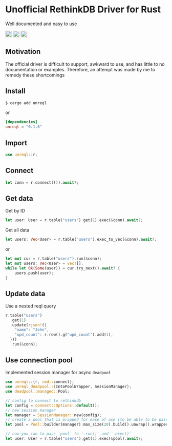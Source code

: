 # Unofficial RethinkDB Driver for Rust

Well documented and easy to use 

[<img alt="github" src="https://img.shields.io/badge/github-vettich/un--rethinkdb--rs-8da0cb?style=for-the-badge&labelColor=555555&logo=github" height="20">](https://github.com/vettich/un-rethinkdb-rs)
[<img alt="crates.io" src="https://img.shields.io/crates/v/unreql.svg?style=for-the-badge&color=fc8d62&logo=rust" height="20">](https://crates.io/crates/unreql)
[<img alt="docs.rs" src="https://img.shields.io/badge/docs.rs-unreql-66c2a5?style=for-the-badge&labelColor=555555&logo=docs.rs" height="20">](https://docs.rs/unreql)

## Motivation

The official driver is difficult to support, awkward to use, and has little to no documentation or examples. Therefore, an attempt was made by me to remedy these shortcomings

## Install

```bash
$ cargo add unreql
```

or

```toml
[dependencies]
unreql = "0.1.6"
```

## Import

```rust
use unreql::r;
```

## Connect

```rust
let conn = r.connect(()).await?;
```

## Get data

Get by ID

```rust
let user: User = r.table("users").get(1).exec(&conn).await?;
```

Get all data

```rust
let users: Vec<User> = r.table("users").exec_to_vec(&conn).await?;
```

or

```rust
let mut cur = r.table("users").run(&conn);
let mut users: Vec<User> = vec![];
while let Ok(Some(user)) = cur.try_next().await? {
    users.push(user);
}
```

## Update data

Use a nested reql query

```rust
r.table("users")
  .get(1)
  .update(rjson!({
    "name": "John",
    "upd_count": r.row().g("upd_count").add(1),
  }))
  .run(&conn);
```

## Use connection pool

Implemented session manager for async `deadpool`

```rust
use unreql::{r, cmd::connect};
use unreql_deadpool::{IntoPoolWrapper, SessionManager};
use deadpool::managed::Pool;

// config to connect to rethinkdb
let config = connect::Options::default();
// new session manager
let manager = SessionManager::new(config);
// create a pool that is wrapped for ease of use (to be able to be passed to `.run(&pool)`)
let pool = Pool::builder(manager).max_size(20).build().unwrap().wrapper();

// now you can to pass `pool` to `.run()` and `.exec()`
let user: User = r.table("users").get(1).exec(&pool).await?;
```
